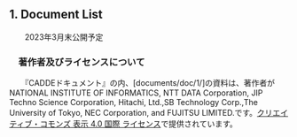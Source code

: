 ## 1. Document List<br>
　　2023年3月末公開予定 <br>

### 　著作者及びライセンスについて <br>
　　『<span xmlns:dct="http://purl.org/dc/terms/" property="dct:title">CADDEドキュメント</span>』の内、[documents/doc/1/]の資料は、著作者がNATIONAL INSTITUTE OF INFORMATICS, NTT DATA Corporation, JIP Techno Science Corporation, Hitachi, Ltd.,SB Technology Corp.,The University of Tokyo, NEC Corporation, and FUJITSU LIMITED.です。<a rel="license" href="http://creativecommons.org/licenses/by/4.0/">クリエイティブ・コモンズ 表示 4.0 国際 ライセンス</a>で提供されています。

